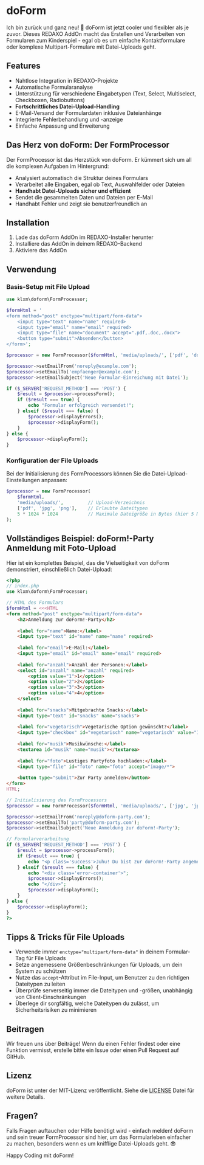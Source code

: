 # doForm

Ich bin zurück und ganz neu! 🎉 doForm ist jetzt cooler und flexibler als je zuvor. Dieses REDAXO AddOn macht das Erstellen und Verarbeiten von Formularen zum Kinderspiel - egal ob es um einfache Kontaktformulare oder komplexe Multipart-Formulare mit Datei-Uploads geht.

## Features

- Nahtlose Integration in REDAXO-Projekte
- Automatische Formularanalyse
- Unterstützung für verschiedene Eingabetypen (Text, Select, Multiselect, Checkboxen, Radiobuttons)
- **Fortschrittliches Datei-Upload-Handling**
- E-Mail-Versand der Formulardaten inklusive Dateianhänge
- Integrierte Fehlerbehandlung und -anzeige
- Einfache Anpassung und Erweiterung

## Das Herz von doForm: Der FormProcessor

Der FormProcessor ist das Herzstück von doForm. Er kümmert sich um all die komplexen Aufgaben im Hintergrund:

- Analysiert automatisch die Struktur deines Formulars
- Verarbeitet alle Eingaben, egal ob Text, Auswahlfelder oder Dateien
- **Handhabt Datei-Uploads sicher und effizient**
- Sendet die gesammelten Daten und Dateien per E-Mail
- Handhabt Fehler und zeigt sie benutzerfreundlich an

## Installation

1. Lade das doForm AddOn im REDAXO-Installer herunter
2. Installiere das AddOn in deinem REDAXO-Backend
3. Aktiviere das AddOn

## Verwendung

### Basis-Setup mit File Upload

```php
use klxm\doform\FormProcessor;

$formHtml = '
<form method="post" enctype="multipart/form-data">
    <input type="text" name="name" required>
    <input type="email" name="email" required>
    <input type="file" name="document" accept=".pdf,.doc,.docx">
    <button type="submit">Absenden</button>
</form>';

$processor = new FormProcessor($formHtml, 'media/uploads/', ['pdf', 'doc', 'docx'], 5 * 1024 * 1024);

$processor->setEmailFrom('noreply@example.com');
$processor->setEmailTo('empfaenger@example.com');
$processor->setEmailSubject('Neue Formular-Einreichung mit Datei');

if ($_SERVER['REQUEST_METHOD'] === 'POST') {
    $result = $processor->processForm();
    if ($result === true) {
        echo "Formular erfolgreich versendet!";
    } elseif ($result === false) {
        $processor->displayErrors();
        $processor->displayForm();
    }
} else {
    $processor->displayForm();
}
```

### Konfiguration der File Uploads

Bei der Initialisierung des FormProcessors können Sie die Datei-Upload-Einstellungen anpassen:

```php
$processor = new FormProcessor(
    $formHtml,
    'media/uploads/',         // Upload-Verzeichnis
    ['pdf', 'jpg', 'png'],    // Erlaubte Dateitypen
    5 * 1024 * 1024           // Maximale Dateigröße in Bytes (hier 5 MB)
);
```

## Vollständiges Beispiel: doForm!-Party Anmeldung mit Foto-Upload

Hier ist ein komplettes Beispiel, das die Vielseitigkeit von doForm demonstriert, einschließlich Datei-Upload:

```php
<?php
// index.php
use klxm\doform\FormProcessor;

// HTML des Formulars
$formHtml = <<<HTML
<form method="post" enctype="multipart/form-data">
    <h2>Anmeldung zur doForm!-Party</h2>
    
    <label for="name">Name:</label>
    <input type="text" id="name" name="name" required>
    
    <label for="email">E-Mail:</label>
    <input type="email" id="email" name="email" required>
    
    <label for="anzahl">Anzahl der Personen:</label>
    <select id="anzahl" name="anzahl" required>
        <option value="1">1</option>
        <option value="2">2</option>
        <option value="3">3</option>
        <option value="4">4</option>
    </select>
    
    <label for="snacks">Mitgebrachte Snacks:</label>
    <input type="text" id="snacks" name="snacks">
    
    <label for="vegetarisch">Vegetarische Option gewünscht?</label>
    <input type="checkbox" id="vegetarisch" name="vegetarisch" value="1">
    
    <label for="musik">Musikwünsche:</label>
    <textarea id="musik" name="musik"></textarea>
    
    <label for="foto">Lustiges Partyfoto hochladen:</label>
    <input type="file" id="foto" name="foto" accept="image/*">
    
    <button type="submit">Zur Party anmelden</button>
</form>
HTML;

// Initialisierung des FormProcessors
$processor = new FormProcessor($formHtml, 'media/uploads/', ['jpg', 'jpeg', 'png', 'gif'], 5 * 1024 * 1024);

$processor->setEmailFrom('noreply@doform-party.com');
$processor->setEmailTo('party@doform-party.com');
$processor->setEmailSubject('Neue Anmeldung zur doForm!-Party');

// Formularverarbeitung
if ($_SERVER['REQUEST_METHOD'] === 'POST') {
    $result = $processor->processForm();
    if ($result === true) {
        echo "<p class='success'>Juhu! Du bist zur doForm!-Party angemeldet. Wir freuen uns auf dich und dein Foto!</p>";
    } elseif ($result === false) {
        echo "<div class='error-container'>";
        $processor->displayErrors();
        echo "</div>";
        $processor->displayForm();
    }
} else {
    $processor->displayForm();
}
?>
```

## Tipps & Tricks für File Uploads

- Verwende immer `enctype="multipart/form-data"` in deinem Formular-Tag für File Uploads
- Setze angemessene Größenbeschränkungen für Uploads, um dein System zu schützen
- Nutze das `accept`-Attribut im File-Input, um Benutzer zu den richtigen Dateitypen zu leiten
- Überprüfe serverseitig immer die Dateitypen und -größen, unabhängig von Client-Einschränkungen
- Überlege dir sorgfältig, welche Dateitypen du zulässt, um Sicherheitsrisiken zu minimieren

## Beitragen

Wir freuen uns über Beiträge! Wenn du einen Fehler findest oder eine Funktion vermisst, erstelle bitte ein Issue oder einen Pull Request auf GitHub.

## Lizenz

doForm ist unter der MIT-Lizenz veröffentlicht. Siehe die [LICENSE](LICENSE) Datei für weitere Details.

## Fragen?

Falls Fragen auftauchen oder Hilfe benötigt wird - einfach melden! doForm und sein treuer FormProcessor sind hier, um das Formularleben einfacher zu machen, besonders wenn es um knifflige Datei-Uploads geht. 😎

Happy Coding mit doForm!

